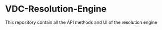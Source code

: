 # VDC-Resolution-Engine
This repository contain all the API methods and UI of the resolution engine
